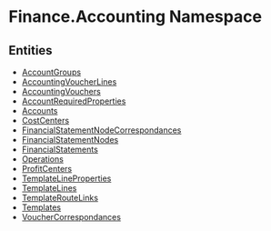 ﻿---
uid: Finance.Accounting
---
# Finance.Accounting Namespace

## Entities
- [AccountGroups](Finance.Accounting.AccountGroups.md)  
- [AccountingVoucherLines](Finance.Accounting.AccountingVoucherLines.md)  
- [AccountingVouchers](Finance.Accounting.AccountingVouchers.md)  
- [AccountRequiredProperties](Finance.Accounting.AccountRequiredProperties.md)  
- [Accounts](Finance.Accounting.Accounts.md)  
- [CostCenters](Finance.Accounting.CostCenters.md)  
- [FinancialStatementNodeCorrespondances](Finance.Accounting.FinancialStatementNodeCorrespondances.md)  
- [FinancialStatementNodes](Finance.Accounting.FinancialStatementNodes.md)  
- [FinancialStatements](Finance.Accounting.FinancialStatements.md)  
- [Operations](Finance.Accounting.Operations.md)  
- [ProfitCenters](Finance.Accounting.ProfitCenters.md)  
- [TemplateLineProperties](Finance.Accounting.TemplateLineProperties.md)  
- [TemplateLines](Finance.Accounting.TemplateLines.md)  
- [TemplateRouteLinks](Finance.Accounting.TemplateRouteLinks.md)  
- [Templates](Finance.Accounting.Templates.md)  
- [VoucherCorrespondances](Finance.Accounting.VoucherCorrespondances.md)  

